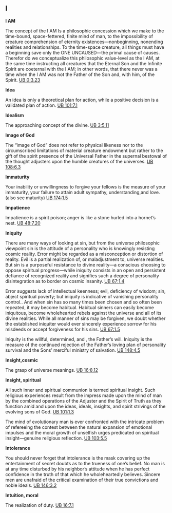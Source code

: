 


## I

**I AM**  
  

The concept of the I AM Is a philosophic concession which we make to the time-bound, space-fettered, finite mind of man, to the impossibility of creature comprehension of eternity existences—nonbeginning, nonending realities and relationships. To the time-space creature, all things must have a beginning save only the ONE UNCAUSED—the primal cause of causes. Therefor do we conceptualize this philosophic value-level as the I AM, at the same time instructing all creatures that the Eternal Son and the Infinite Spirit are coeternal with the I AM; in other words, that there never was a time when the I AM was not the Father of the Son and, with him, of the Spirit. [UB 0:3.23](https://www.urantia.org/urantia-book-standardized/foreword#U0_3_23)  
  

**Idea**  
  

An idea is only a theoretical plan for action, while a positive decision is a validated plan of action. [UB 101:7.1](/en/The_Urantia_Book/101#p7_1)  
  

**Idealism**  
  

The approaching concept of the divine. [UB 3:5.11](/en/The_Urantia_Book/3#p5_11)  
  

**Image of God**  
  

The “image of God” does not refer to physical likeness nor to the circumscribed limitations of material creature endowment but rather to the gift of the spirit presence of the Universal Father in the supernal bestowal of the thought adjusters upon the humble creatures of the universes. [UB 108:6.3](/en/The_Urantia_Book/108#p6_3)  
  

**Immaturity**  
  

Your inability or unwillingness to forgive your fellows is the measure of your immaturity, your failure to attain adult sympathy, understanding,and love. (also see maturity) [UB 174:1.5](/en/The_Urantia_Book/174#p1_5)  
  

**Impatience**  
  

Impatience is a spirit poison; anger is like a stone hurled into a hornet’s nest. [UB 48:7.20](/en/The_Urantia_Book/48#p7_20)  
  

**Iniquity**  
  

There are many ways of looking at sin, but from the universe philosophic viewpoint sin is the attitude of a personality who is knowingly resisting cosmic reality. Error might be regarded as a misconception or distortion of reality. Evil is a partial realization of, or maladjustment to, universe realities. But sin is a purposeful resistance to divine reality—a conscious choosing to oppose spiritual progress—while iniquity consists in an open and persistent defiance of recognized reality and signifies such a degree of personality disintegration as to border on cosmic insanity. [UB 67:1.4](/en/The_Urantia_Book/67#p1_4)  
  
Error suggests lack of intellectual keenness; evil, deficiency of wisdom; sin, abject spiritual poverty; but iniquity is indicative of vanishing personality control.. And when sin has so many times been chosen and so often been repeated, it may become habitual. Habitual sinners can easily become iniquitous, become wholehearted rebels against the universe and all of its divine realities. While all manner of sins may be forgiven, we doubt whether the established iniquiter would ever sincerely experience sorrow for his misdeeds or accept forgiveness for his sins. [UB 67:1.5](/en/The_Urantia_Book/67#p1_5)  
  
Iniquity is the willful, determined, and , the Father’s will. Iniquity is the measure of the continued rejection of the Father’s loving plan of personality survival and the Sons’ merciful ministry of salvation. [UB 148:4.5](/en/The_Urantia_Book/148#p4_5)  
  

**Insight,cosmic**  
  

The grasp of universe meanings. [UB 16:8.12](/en/The_Urantia_Book/16#p8_12)  
  

**Insight, spiritual**  
  

All such inner and spiritual communion is termed spiritual insight. Such religious experiences result from the impress made upon the mind of man by the combined operations of the Adjuster and the Spirit of Truth as they function amid and upon the ideas, ideals, insights, and spirit strivings of the evolving sons of God. [UB 101:1.3](/en/The_Urantia_Book/101#p1_3)  
  
The mind of evolutionary man is ever confronted with the intricate problem of refereeing the contest between the natural expansion of emotional impulses and the moral growth of unselfish urges predicated on spiritual insight—genuine religious reflection. [UB 103:5.5](/en/The_Urantia_Book/103#p5_5)  
  

**Intolerance**  
  

You should never forget that intolerance is the mask covering up the entertainment of secret doubts as to the trueness of one’s belief. No man is at any time disturbed by his neighbor’s attitude when he has perfect confidence in the truth of that which he wholeheartedly believes. Sincere men are unafraid of the critical examination of their true convictions and noble ideals. [UB 146:3.2](/en/The_Urantia_Book/146#p3_2)  
  

**Intuition, moral**  
  

The realization of duty. [UB 16:7.1](/en/The_Urantia_Book/16#p7_1)